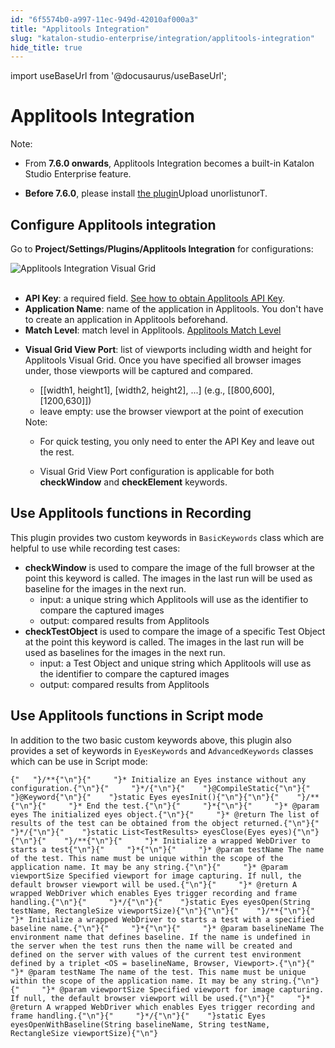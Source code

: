 ```yaml
---
id: "6f5574b0-a997-11ec-949d-42010af000a3"
title: "Applitools Integration"
slug: "katalon-studio-enterprise/integration/applitools-integration"
hide_title: true
---
```

import useBaseUrl from '@docusaurus/useBaseUrl';


# <a id="id" class="anchor_top_offset"/><a id="ariaid-title1" class="anchor_top_offset"/>Applitools Integration

<div xmlns="http://www.w3.org/1999/xhtml" className="note note note_note"><span className="note__title">Note:</span> 
  <ul className="ul"><li className="li">
      <p className="p">From <strong className="ph b">7.6.0 onwards</strong>, Applitools Integration
        becomes a built-in Katalon Studio Enterprise feature.</p>
    </li><li className="li">
      <p className="p"><strong className="ph b">Before 7.6.0</strong>, please install <a className="xref j-external-link" href="https://store.katalon.com/product/44/Applitools-Integration" target="_blank">the
          plugin</a>Upload unorlistunorT.</p>
    </li></ul>
</div>

## <a id="id_1" class="anchor_top_offset"/>Configure Applitools integration

<p xmlns="http://www.w3.org/1999/xhtml" className="p">Go to <strong className="ph b">Project/Settings/Plugins/Applitools     Integration</strong> for configurations:</p> 
<p xmlns="http://www.w3.org/1999/xhtml" className="p">   <img className="image" src={useBaseUrl("https://i.ibb.co/swxnv8c/Applitools-Store-1.png")} alt="Applitools Integration Visual Grid" /><br /><br /> </p> 
<ul xmlns="http://www.w3.org/1999/xhtml" className="ul"><li className="li">     <strong className="ph b">API Key</strong>: a required field. <a className="xref j-external-link" href="https://applitools.com/docs/topics/overview/obtain-api-key.html" target="_blank">See       how to obtain Applitools API Key</a>.</li><li className="li">     <strong className="ph b">Application Name</strong>: name of the application in     Applitools. You don't have to create an application in Applitools     beforehand.</li><li className="li">     <strong className="ph b">Match Level</strong>: match level in Applitools. <a className="xref j-external-link" href="https://applitools.com/docs/api/eyes-sdk/enums-gen/enum-global-matchlevel-selenium-java.html" target="_blank">Applitools       Match Level</a>   </li><li className="li">     <p className="p">       <strong className="ph b">Visual Grid View Port</strong>: list of viewports       including width and height for Applitools Visual Grid. Once you       have specified all browser images under, those viewports will be       captured and compared.</p>     <ul className="ul"><li className="li">[[width1, height1], [width2, height2], ...] (e.g.,         [[800,600],[1200,630]])</li><li className="li">leave empty: use the browser viewport at the point of         execution</li></ul>     <div className="note note note_note"><span className="note__title">Note:</span> <ul className="ul"><li className="li"><p className="p">For quick testing, you             only need to enter the API Key and leave out the rest.</p></li><li className="li"><p className="p">Visual Grid View Port configuration is applicable for both             <strong className="ph b">checkWindow</strong> and <strong className="ph b">checkElement</strong>             keywords.</p></li></ul>     </div>   </li></ul> 
    

## <a id="id_2" class="anchor_top_offset"/>Use Applitools functions in Recording

    
      
<p xmlns="http://www.w3.org/1999/xhtml" className="p">This plugin provides two custom keywords in   <code className="ph codeph">BasicKeywords</code> class which are helpful to use while   recording test cases:</p> 
      
<ul xmlns="http://www.w3.org/1999/xhtml" className="ul">   <li className="li">     <strong className="ph b">checkWindow</strong> is used to compare the image of     the full browser at the point this keyword is called. The images in     the last run will be used as baseline for the images in the next     run.      <ul className="ul">       <li className="li">input: a unique string which Applitools will use as the         identifier to compare the captured images</li>       <li className="li">output: compared results from Applitools</li>     </ul>   </li>   <li className="li">     <strong className="ph b">checkTestObject</strong> is used to compare the image     of a specific Test Object at the point this keyword is called. The     images in the last run will be used as baselines for the images in     the next run.      <ul className="ul">       <li className="li">input: a Test Object and unique string which Applitools will         use as the identifier to compare the captured images</li>       <li className="li">output: compared results from Applitools</li>     </ul>   </li> </ul> 
    
  
    

## <a id="id_3" class="anchor_top_offset"/>Use Applitools functions in Script mode

    
      
<p xmlns="http://www.w3.org/1999/xhtml" className="p">In addition to the two basic custom keywords above, this plugin   also provides a set of keywords in <code className="ph codeph">EyesKeywords</code> and   <code className="ph codeph">AdvancedKeywords</code> classes which can be use in Script   mode:</p> 
              
<pre xmlns="http://www.w3.org/1999/xhtml" className="pre codeblock"><code>{"   "}/**{"\n"}{"     "}* Initialize an Eyes instance without any configuration.{"\n"}{"     "}*/{"\n"}{"    "}@CompileStatic{"\n"}{"    "}@Keyword{"\n"}{"    "}static Eyes eyesInit(){"\n"}{"\n"}{"    "}/**{"\n"}{"     "}* End the test.{"\n"}{"     "}*{"\n"}{"     "}* @param eyes The initialized eyes object.{"\n"}{"     "}* @return The list of results of the test can be obtained from the object returned.{"\n"}{"     "}*/{"\n"}{"    "}static List&lt;TestResults&gt; eyesClose(Eyes eyes){"\n"}{"\n"}{"    "}/**{"\n"}{"     "}* Initialize a wrapped WebDriver to starts a test{"\n"}{"     "}*{"\n"}{"     "}* @param testName The name of the test. This name must be unique within the scope of the application name. It may be any string.{"\n"}{"     "}* @param viewportSize Specified viewport for image capturing. If null, the default browser viewport will be used.{"\n"}{"     "}* @return A wrapped WebDriver which enables Eyes trigger recording and frame handling.{"\n"}{"     "}*/{"\n"}{"    "}static Eyes eyesOpen(String testName, RectangleSize viewportSize){"\n"}{"\n"}{"    "}/**{"\n"}{"     "}* Initialize a wrapped WebDriver to starts a test with a specified baseline name.{"\n"}{"     "}*{"\n"}{"     "}* @param baselineName The environment name that defines baseline. If the name is undefined in the server when the test runs then the name will be created and defined on the server with values of the current test environment defined by a triplet &lt;OS = baselineName, Browser, Viewport&gt;.{"\n"}{"     "}* @param testName The name of the test. This name must be unique within the scope of the application name. It may be any string.{"\n"}{"     "}* @param viewportSize Specified viewport for image capturing. If null, the default browser viewport will be used.{"\n"}{"     "}* @return A wrapped WebDriver which enables Eyes trigger recording and frame handling.{"\n"}{"     "}*/{"\n"}{"    "}static Eyes eyesOpenWithBaseline(String baselineName, String testName, RectangleSize viewportSize){"\n"}</code></pre> 
          
  
